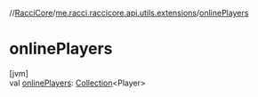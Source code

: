 //[RacciCore](../../index.md)/[me.racci.raccicore.api.utils.extensions](index.md)/[onlinePlayers](online-players.md)

# onlinePlayers

[jvm]\
val [onlinePlayers](online-players.md): [Collection](https://kotlinlang.org/api/latest/jvm/stdlib/kotlin.collections/-collection/index.html)&lt;Player&gt;
